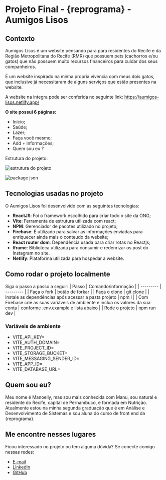 
# Projeto Final - {reprograma} - Aumigos Lisos 

## Contexto

Aumigos Lisos é um website pensando para para residentes do Recife e da Região Metropolitana do Recife (RMR) que possuem pets (cachorros e/ou gatos) que não possuem muito recursos financeiros para cuidar dos seus companheiros.

É um website inspirado na minha propria vivencia com meus dois gatos, que inclusive já necessitaram de alguns serviços que estão presentes na website.

A website na integra pode ser conferida no seguinte link: https://aumigos-lisos.netlify.app/

**O site possui 6 páginas:**

- Início;
- Saúde;
- Lazer;
- Faça você mesmo;
- Add + informações;
- Quem sou eu ?

Estrutura do projeto:

![estrutura do projeto](https://github.com/ManoellyBernardo/projeto-final-reprograma-aumigos-lisos/assets/101145105/625d7ff1-453a-4a2e-9f41-63901227422e)

![package json](https://github.com/ManoellyBernardo/projeto-final-reprograma-aumigos-lisos/assets/101145105/a3f168c7-0ca2-47c6-90e5-ab06d26058dd)

## Tecnologias usadas no projeto

O Aumigos Lisos foi desenvolvido com as seguintes tecnologias:

- **ReactJS**: Foi o framework escolhido para criar todo o site da ONG;
- **Vite**: Ferramenta de estrutura utilizada com react;
- **NPM**: Gerenciador de pacotes utilizado no projeto;
- **Firebase**: É utilizado para salvar as informações enviadas para enriquecer ainda mais o conteudo da website;
- **React router dom**: Dependência usada para criar rotas no Reactjs;
- **Iframe**: Biblioteca utilizada para consumir e redenrizar os post do Instagram no site.
- **Netlify**: Plataforma utilizada para hospedar a website.
 
## Como rodar o projeto localmente
Siga o passo a passo a seguir:
| Passo | Comando/informação |
| --------- | --------- |
| Faça o fork	| botão de forkar |
| Faça o clone	| git clone |
| Instale as dependências após acessar a pasta projeto | npm i |
| Com Firebase crie as suas variáveis de ambiente e inclua os valores da sua conta | conforme .env.example e lista abaixo |
| Rode o projeto | npm run dev |

### Variáveis de ambiente

- VITE_API_KEY=
- VITE_AUTH_DOMAIN=
- VITE_PROJECT_ID=
- VITE_STORAGE_BUCKET=
- VITE_MESSAGING_SENDER_ID=
- VITE_APP_ID=
- VITE_DATABASE_URL=

## Quem sou eu?

Meu nome é Manoelly, mas sou mais conhecida com Manu, sou natural e residente do Recife, capital de Pernambuco, e formada em Nutrição. Atualmente estou na minha segunda graduação que é em Análise e Desenvolvimento de Sistemas e sou aluna do curso de front end da {reprograma}.

## Me encontre nesses lugares

Ficou interessado no projeto ou tem alguma dúvida? Se conecte comigo nessas redes:

- [E-mail](manoellymaria@gmail.com)
- [LinkedIn](https://www.linkedin.com/in/manoellybernardo)
- [GitHub](https://github.com/ManoellyBernardo)
